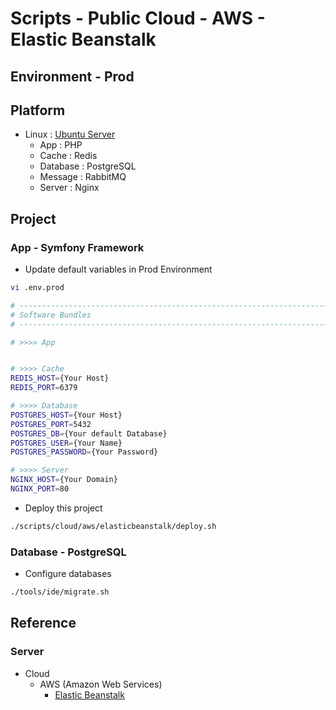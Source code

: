 # Scripts - Public Cloud - AWS - Elastic Beanstalk

## Environment - Prod

## Platform

* Linux : [Ubuntu Server](https://ubuntu.com/download/server/)
  * App : PHP
  * Cache : Redis
  * Database : PostgreSQL
  * Message : RabbitMQ
  * Server : Nginx

## Project

### App - Symfony Framework

* Update default variables in Prod Environment

```bash
vi .env.prod

# ----------------------------------------------------------------------------------------------------------------------
# Software Bundles
# ----------------------------------------------------------------------------------------------------------------------

# >>>> App


# >>>> Cache
REDIS_HOST={Your Host}
REDIS_PORT=6379

# >>>> Database
POSTGRES_HOST={Your Host}
POSTGRES_PORT=5432
POSTGRES_DB={Your default Database}
POSTGRES_USER={Your Name}
POSTGRES_PASSWORD={Your Password}

# >>>> Server
NGINX_HOST={Your Domain}
NGINX_PORT=80
```

* Deploy this project

```bash
./scripts/cloud/aws/elasticbeanstalk/deploy.sh
```

### Database - PostgreSQL

* Configure databases

```bash
./tools/ide/migrate.sh
```

## Reference

### Server

* Cloud
  * AWS (Amazon Web Services)
    * [Elastic Beanstalk](https://aws.amazon.com/ko/elasticbeanstalk)
